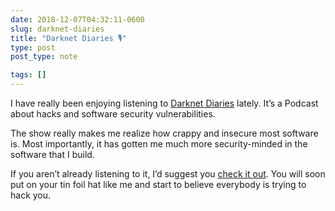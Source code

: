 ```yaml
---
date: 2018-12-07T04:32:11-0600
slug: darknet-diaries
title: "Darknet Diaries 🎙"
type: post
post_type: note

tags: []
---
```

I have really been enjoying listening to [Darknet Diaries](https://darknetdiaries.com/) lately. It’s a Podcast about hacks and software security vulnerabilities.


The show really makes me realize how crappy and insecure most software is. Most importantly, it has gotten me much more security-minded in the software that I build.


If you aren’t already listening to it, I’d suggest you [check it out](https://darknetdiaries.com/). You will soon put on your tin foil hat like me and start to believe everybody is trying to hack you.



